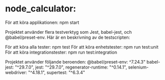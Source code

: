 # node_calculator:
För att köra applikationen:
npm start

Projektet använder flera testverktyg som Jest, babel-jest, och @babel/preset-env. Här är en beskrivning av de testscripten:

För att köra alla tester:
npm test
För att köra enhetstester:
npm run test:unit
För att köra integrationstester:
npm run test:integration


Projektet använder följande beroenden:
@babel/preset-env: ^7.24.3"
babel-jest: "^29.7.0",
jest: "^29.7.0",
regenerator-runtime: "^0.14.1",
selenium-webdriver: "^4.18.1",
supertest: "^6.3.4"

